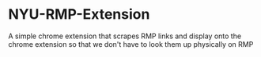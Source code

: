 # NYU-RMP-Extension
A simple chrome extension that scrapes RMP links and display onto the chrome extension so that we don't have to look them up physically on RMP

